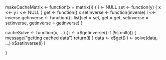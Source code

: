 makeCacheMatrix <- function(x = matrix()) {
        i <- NULL
        set <- function(y) {
                x <<- y
                i <<- NULL
  }
        get <- function() x
        setinverse <- function(inverse) i <<- inverse
        getinverse <- function() i
        list(set = set, get = get,
        setinverse = setinverse,
        getinverse = getinverse)
}

cacheSolve <- function(x, ...) {
        i <- x$getinverse()
        if (!is.null(i)) {
                 message("getting cached data")
                 return(i)
        }
        data <- x$get()
        i <- solve(data, ...)
        x$setinverse(i)
        i

}
